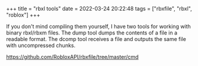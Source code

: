 +++
title = "rbxl tools"
date = 2022-03-24 20:22:48
tags = ["rbxfile", "rbxl", "roblox"]
+++

If you don't mind compiling them yourself, I have two tools for working with
binary rbxl/rbxm files. The dump tool dumps the contents of a file in a readable
format. The dcomp tool receives a file and outputs the same file with
uncompressed chunks.

https://github.com/RobloxAPI/rbxfile/tree/master/cmd
